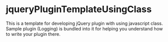 # jqueryPluginTemplateUsingClass
This is a template for developing jQuery plugin with using javascript class. Sample plugin (Logging) is bundled into it for helping you understand how to write your plugin there.
